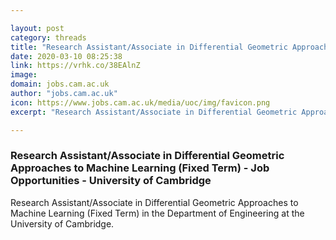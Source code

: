 ```yaml
---

layout: post
category: threads
title: "Research Assistant/Associate in Differential Geometric Approaches to Machine Learning (Fixed Term) - Job Opportunities - University of Cambridge"
date: 2020-03-10 08:25:38
link: https://vrhk.co/38EAlnZ
image: 
domain: jobs.cam.ac.uk
author: "jobs.cam.ac.uk"
icon: https://www.jobs.cam.ac.uk/media/uoc/img/favicon.png
excerpt: "Research Assistant/Associate in Differential Geometric Approaches to Machine Learning (Fixed Term) in the Department of Engineering at the University of Cambridge."

---
```


### Research Assistant/Associate in Differential Geometric Approaches to Machine Learning (Fixed Term) - Job Opportunities - University of Cambridge

Research Assistant/Associate in Differential Geometric Approaches to Machine Learning (Fixed Term) in the Department of Engineering at the University of Cambridge.